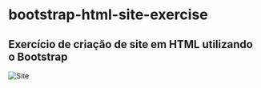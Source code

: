 # bootstrap-html-site-exercise
## Exercício de criação de site em HTML utilizando o Bootstrap


![Site](https://user-images.githubusercontent.com/94640918/151908609-1553a664-ec38-4a2a-9a49-220287889cc7.jpg)
